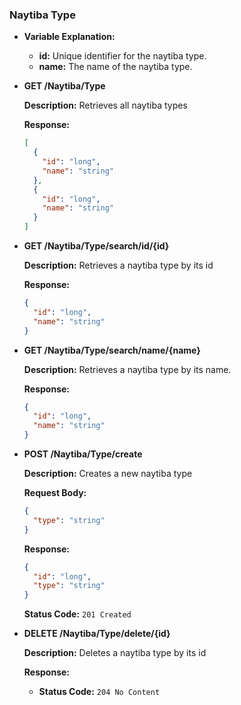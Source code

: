### Naytiba Type

- **Variable Explanation:**
  - **id:** Unique identifier for the naytiba type.
  - **name:** The name of the naytiba type.


- **GET /Naytiba/Type**

  **Description:** Retrieves all naytiba types

  **Response:**
  ```json
  [
    {
      "id": "long",                     
      "name": "string"                 
    },
    {
      "id": "long",                      
      "name": "string"              
    }
  ]
  ```

- **GET /Naytiba/Type/search/id/{id}**

  **Description:** Retrieves a naytiba type by its id

  **Response:**
  ```json
  {
    "id": "long",                    
    "name": "string"            
  }
  ```

- **GET /Naytiba/Type/search/name/{name}**

  **Description:** Retrieves a naytiba type by its name.

  **Response:**
  ```json
  {
    "id": "long",                     
    "name": "string"                  
  }
  ```
  
- **POST /Naytiba/Type/create**

  **Description:** Creates a new naytiba type

  **Request Body:**
  ```json
  {
    "type": "string"   
  }
  ```

  **Response:**
  ```json
  {
    "id": "long",     
    "type": "string"  
  }
  ```

  **Status Code:** `201 Created`


- **DELETE /Naytiba/Type/delete/{id}**

  **Description:** Deletes a naytiba type by its id

  **Response:**
    - **Status Code:** `204 No Content`
